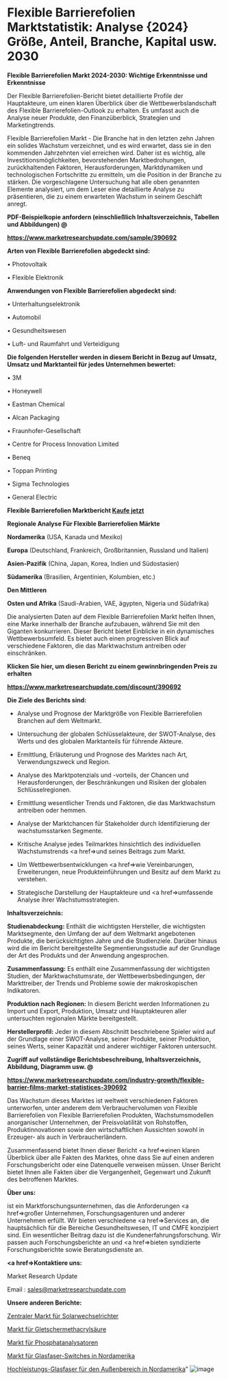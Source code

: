 # Flexible Barrierefolien Marktstatistik: Analyse {2024} Größe, Anteil, Branche, Kapital usw. 2030

<strong>Flexible Barrierefolien Markt 2024-2030: Wichtige Erkenntnisse und Erkenntnisse</strong>

Der Flexible Barrierefolien-Bericht bietet detaillierte Profile der Hauptakteure, um einen klaren Überblick über die Wettbewerbslandschaft des Flexible Barrierefolien-Outlook zu erhalten. Es umfasst auch die Analyse neuer Produkte, den Finanzüberblick, Strategien und Marketingtrends.

Flexible Barrierefolien Markt - Die Branche hat in den letzten zehn Jahren ein solides Wachstum verzeichnet, und es wird erwartet, dass sie in den kommenden Jahrzehnten viel erreichen wird. Daher ist es wichtig, alle Investitionsmöglichkeiten, bevorstehenden Marktbedrohungen, zurückhaltenden Faktoren, Herausforderungen, Marktdynamiken und technologischen Fortschritte zu ermitteln, um die Position in der Branche zu stärken. Die vorgeschlagene Untersuchung hat alle oben genannten Elemente analysiert, um dem Leser eine detaillierte Analyse zu präsentieren, die zu einem erwarteten Wachstum in seinem Geschäft anregt.



<strong><b>PDF-Beispielkopie anfordern (einschließlich Inhaltsverzeichnis, Tabellen und Abbildungen) @ </b></strong>

<strong><a href=https://www.marketresearchupdate.com/sample/390692>

<strong>https://www.marketresearchupdate.com/sample/390692</u></a></strong></strong>



<strong>Arten von Flexible Barrierefolien abgedeckt sind:</strong>

• Photovoltaik

• Flexible Elektronik



<strong>Anwendungen von Flexible Barrierefolien abgedeckt sind:</strong>

• Unterhaltungselektronik

• Automobil

• Gesundheitswesen

• Luft- und Raumfahrt und Verteidigung



<strong>Die folgenden Hersteller werden in diesem Bericht in Bezug auf Umsatz, Umsatz und Marktanteil für jedes Unternehmen bewertet:</strong>

• 3M

• Honeywell

• Eastman Chemical

• Alcan Packaging

• Fraunhofer-Gesellschaft

• Centre for Process Innovation Limited

• Beneq

• Toppan Printing

• Sigma Technologies

• General Electric



<strong>Flexible Barrierefolien Marktbericht <a href=https://www.marketresearchupdate.com/buynow/390692>Kaufe jetzt</a></strong>



<strong>Regionale Analyse Für Flexible Barrierefolien Märkte</strong>



<strong>Nordamerika</strong> (USA, Kanada und Mexiko)



<strong>Europa</strong> (Deutschland, Frankreich, Großbritannien, Russland und Italien)



<strong>Asien-Pazifik</strong> (China, Japan, Korea, Indien und Südostasien)



<strong>Südamerika</strong> (Brasilien, Argentinien, Kolumbien, etc.)



<strong>Den Mittleren</strong> 

<strong>Osten und Afrika</strong> (Saudi-Arabien, VAE, ägypten, Nigeria und Südafrika)

Die analysierten Daten auf dem Flexible Barrierefolien Markt helfen Ihnen, eine Marke innerhalb der Branche aufzubauen, während Sie mit den Giganten konkurrieren. Dieser Bericht bietet Einblicke in ein dynamisches Wettbewerbsumfeld. Es bietet auch einen progressiven Blick auf verschiedene Faktoren, die das Marktwachstum antreiben oder einschränken.



<strong>Klicken Sie hier, um diesen Bericht zu einem gewinnbringenden Preis zu erhalten
</strong>

<strong><a href=https://www.marketresearchupdate.com/discount/390692>https://www.marketresearchupdate.com/discount/390692</b></u></strong></a>



<strong>Die Ziele des Berichts sind:</strong>

- Analyse und Prognose der Marktgröße von Flexible Barrierefolien Branchen auf dem Weltmarkt.

- Untersuchung der globalen Schlüsselakteure, der SWOT-Analyse, des Werts und des globalen Marktanteils für führende Akteure.

- Ermittlung, Erläuterung und Prognose des Marktes nach Art, Verwendungszweck und Region.

- Analyse des Marktpotenzials und -vorteils, der Chancen und Herausforderungen, der Beschränkungen und Risiken der globalen Schlüsselregionen.

- Ermittlung wesentlicher Trends und Faktoren, die das Marktwachstum antreiben oder hemmen.

- Analyse der Marktchancen für Stakeholder durch Identifizierung der wachstumsstarken Segmente.

- Kritische Analyse jedes Teilmarktes hinsichtlich des individuellen Wachstumstrends <a href=>und</a> seines Beitrags zum Markt.

- Um Wettbewerbsentwicklungen <a href=>wie</a> Vereinbarungen, Erweiterungen, neue Produkteinführungen und Besitz auf dem Markt zu verstehen.

- Strategische Darstellung der Hauptakteure und <a href=>umfas</a>sende Analyse ihrer Wachstumsstrategien.



<strong>Inhaltsverzeichnis:</strong>



<strong>Studienabdeckung:</strong> Enthält die wichtigsten Hersteller, die wichtigsten Marktsegmente, den Umfang der auf dem Weltmarkt angebotenen Produkte, die berücksichtigten Jahre und die Studienziele. Darüber hinaus wird die im Bericht bereitgestellte Segmentierungsstudie auf der Grundlage der Art des Produkts und der Anwendung angesprochen.



<strong>Zusammenfassung:</strong> Es enthält eine Zusammenfassung der wichtigsten Studien, der Marktwachstumsrate, der Wettbewerbsbedingungen, der Markttreiber, der Trends und Probleme sowie der makroskopischen Indikatoren.



<strong>Produktion nach Regionen:</strong> In diesem Bericht werden Informationen zu Import und Export, Produktion, Umsatz und Hauptakteuren aller untersuchten regionalen Märkte bereitgestellt.



<strong>Herstellerprofil:</strong> Jeder in diesem Abschnitt beschriebene Spieler wird auf der Grundlage einer SWOT-Analyse, seiner Produkte, seiner Produktion, seines Werts, seiner Kapazität und anderer wichtiger Faktoren untersucht.



<strong><b>Zugriff auf vollständige Berichtsbeschreibung, Inhaltsverzeichnis, Abbildung, Diagramm usw. @ </b></strong>

<strong><a href=https://www.marketresearchupdate.com/industry-growth/flexible-barrier-films-market-statistices-390692>https://www.marketresearchupdate.com/industry-growth/flexible-barrier-films-market-statistices-390692</a></strong>

Das Wachstum dieses Marktes ist weltweit verschiedenen Faktoren unterworfen, unter anderem dem Verbrauchervolumen von Flexible Barrierefolien von Flexible Barrierefolien Produkten, Wachstumsmodellen anorganischer Unternehmen, der Preisvolatilität von Rohstoffen, Produktinnovationen sowie den wirtschaftlichen Aussichten sowohl in Erzeuger- als auch in Verbraucherländern.

Zusammenfassend bietet Ihnen dieser Bericht <a href=>einen</a> klaren Überblick über alle Fakten des Marktes, ohne dass Sie auf einen anderen Forschungsbericht oder eine Datenquelle verweisen müssen. Unser Bericht bietet Ihnen alle Fakten über die Vergangenheit, Gegenwart und Zukunft des betroffenen Marktes.



<strong>Über uns:</strong>

 ist ein Marktforschungsunternehmen, das die Anforderungen <a href=>großer</a> Unternehmen, Forschungsagenturen und anderer Unternehmen erfüllt. Wir bieten verschiedene <a href=>Services</a> an, die hauptsächlich für die Bereiche Gesundheitswesen, IT und CMFE konzipiert sind. Ein wesentlicher Beitrag dazu ist die Kundenerfahrungsforschung. Wir passen auch Forschungsberichte an und <a href=>bieten</a> syndizierte Forschungsberichte sowie Beratungsdienste an.



<strong><a href=>Kontaktiere uns:</a></strong>

Market Research Update

Email : sales@marketresearchupdate.com



<strong>Unsere anderen Berichte:</strong>

<a href=https://www.linkedin.com/pulse/central-solar-inverter-market-2023-future-scope>Zentraler Markt für Solarwechselrichter</a>

<a href=https://www.linkedin.com/pulse/glacial-methacrylic-acid-market-opportunities>Markt für Gletschermethacrylsäure</a>

<a href=https://www.linkedin.com/pulse/phosphate-analyzer-market-size-share-outlook-growth-prospects>Markt für Phosphatanalysatoren</a>

<a href=https://www.linkedin.com/pulse/north-america-fiber-switch-market-2030-industry>Markt für Glasfaser-Switches in Nordamerika</a>

<a href=https://www.linkedin.com/pulse/north-america-outdoor-heavy-duty-fiber-optic>Hochleistungs-Glasfaser für den Außenbereich in Nordamerika</a>"
![image](https://github.com/Gayatrikarjule/Market-Analysis-361/assets/97346546/6586d1bf-dec6-4e19-9431-c83d02ad4931)
